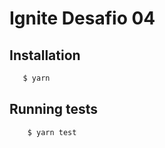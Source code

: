 # Ignite Desafio 04

## Installation

```bash
   $ yarn
```

## Running tests

```bash
    $ yarn test
```